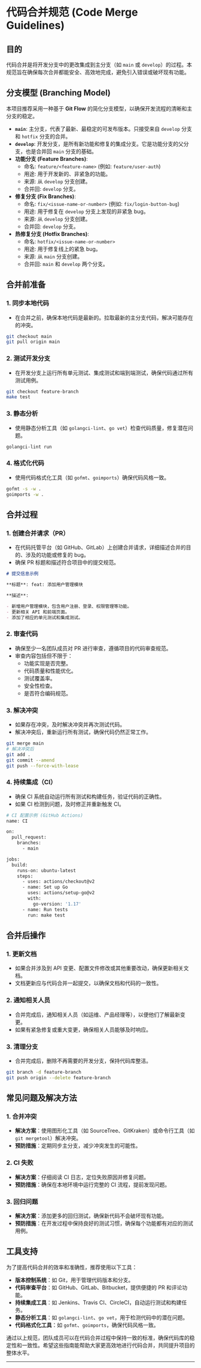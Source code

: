 # 代码合并规范 (Code Merge Guidelines)

## 目的

代码合并是将开发分支中的更改集成到主分支（如 `main` 或 `develop`）的过程。本规范旨在确保每次合并都能安全、高效地完成，避免引入错误或破坏现有功能。

## 分支模型 (Branching Model)

本项目推荐采用一种基于 **Git Flow** 的简化分支模型，以确保开发流程的清晰和主分支的稳定。

-   **`main`**: 主分支，代表了最新、最稳定的可发布版本。只接受来自 `develop` 分支和 `hotfix` 分支的合并。
-   **`develop`**: 开发分支，是所有新功能和修复的集成分支。它是功能分支的父分支，也是合并回 `main` 分支的基础。
-   **功能分支 (Feature Branches)**:
    -   命名: `feature/<feature-name>` (例如: `feature/user-auth`)
    -   用途: 用于开发新的、非紧急的功能。
    -   来源: 从 `develop` 分支创建。
    -   合并回: `develop` 分支。
-   **修复分支 (Fix Branches)**:
    -   命名: `fix/<issue-name-or-number>` (例如: `fix/login-button-bug`)
    -   用途: 用于修复在 `develop` 分支上发现的非紧急 bug。
    -   来源: 从 `develop` 分支创建。
    -   合并回: `develop` 分支。
-   **热修复分支 (Hotfix Branches)**:
    -   命名: `hotfix/<issue-name-or-number>`
    -   用途: 用于修复线上的紧急 bug。
    -   来源: 从 `main` 分支创建。
    -   合并回: `main` 和 `develop` 两个分支。

## 合并前准备

### 1. **同步本地代码**

- 在合并之前，确保本地代码是最新的。拉取最新的主分支代码，解决可能存在的冲突。

```bash
git checkout main
git pull origin main
```

### 2. **测试开发分支**

- 在开发分支上运行所有单元测试、集成测试和端到端测试，确保代码通过所有测试用例。

```bash
git checkout feature-branch
make test
```

### 3. **静态分析**

- 使用静态分析工具（如 `golangci-lint`、`go vet`）检查代码质量，修复潜在问题。

```bash
golangci-lint run
```

### 4. **格式化代码**

- 使用代码格式化工具（如 `gofmt`、`goimports`）确保代码风格一致。

```bash
gofmt -s -w .
goimports -w .
```

## 合并过程

### 1. **创建合并请求（PR）**

- 在代码托管平台（如 GitHub、GitLab）上创建合并请求，详细描述合并的目的、涉及的功能或修复的 bug。
- 确保 PR 标题和描述符合项目中的提交规范。

```markdown
# 提交信息示例

**标题**: feat: 添加用户管理模块

**描述**:

- 新增用户管理模块，包含用户注册、登录、权限管理等功能。
- 更新相关 API 和前端页面。
- 添加了相应的单元测试和集成测试。
```

### 2. **审查代码**

- 确保至少一名团队成员对 PR 进行审查，遵循项目的代码审查规范。
- 审查内容包括但不限于：
    - 功能实现是否完整。
    - 代码质量和性能优化。
    - 测试覆盖率。
    - 安全性检查。
    - 是否符合编码规范。

### 3. **解决冲突**

- 如果存在冲突，及时解决冲突并再次测试代码。
- 解决冲突后，重新运行所有测试，确保代码仍然正常工作。

```bash
git merge main
# 解决冲突后
git add .
git commit --amend
git push --force-with-lease
```

### 4. **持续集成（CI）**

- 确保 CI 系统自动运行所有测试和构建任务，验证代码的正确性。
- 如果 CI 检测到问题，及时修正并重新触发 CI。

```bash
# CI 配置示例 (GitHub Actions)
name: CI

on:
  pull_request:
    branches:
      - main

jobs:
  build:
    runs-on: ubuntu-latest
    steps:
      - uses: actions/checkout@v2
      - name: Set up Go
        uses: actions/setup-go@v2
        with:
          go-version: '1.17'
      - name: Run tests
        run: make test
```

## 合并后操作

### 1. **更新文档**

- 如果合并涉及到 API 变更、配置文件修改或其他重要改动，确保更新相关文档。
- 文档更新应与代码合并一起提交，以确保文档和代码的一致性。

### 2. **通知相关人员**

- 合并完成后，通知相关人员（如运维、产品经理等），以便他们了解最新变更。
- 如果有紧急修复或重大变更，确保相关人员能够及时响应。

### 3. **清理分支**

- 合并完成后，删除不再需要的开发分支，保持代码库整洁。

```bash
git branch -d feature-branch
git push origin --delete feature-branch
```

## 常见问题及解决方法

### 1. **合并冲突**

- **解决方案**：使用图形化工具（如 SourceTree、GitKraken）或命令行工具（如 `git mergetool`）解决冲突。
- **预防措施**：定期同步主分支，减少冲突发生的可能性。

### 2. **CI 失败**

- **解决方案**：仔细阅读 CI 日志，定位失败原因并修复问题。
- **预防措施**：确保在本地环境中运行完整的 CI 流程，提前发现问题。

### 3. **回归问题**

- **解决方案**：添加更多的回归测试，确保新代码不会破坏现有功能。
- **预防措施**：在开发过程中保持良好的测试习惯，确保每个功能都有对应的测试用例。

## 工具支持

为了提高代码合并的效率和准确性，推荐使用以下工具：

- **版本控制系统**：如 Git，用于管理代码版本和分支。
- **代码审查平台**：如 GitHub、GitLab、Bitbucket，提供便捷的 PR 和评论功能。
- **持续集成工具**：如 Jenkins、Travis CI、CircleCI，自动运行测试和构建任务。
- **静态分析工具**：如 `golangci-lint`、`go vet`，用于检测代码中的潜在问题。
- **代码格式化工具**：如 `gofmt`、`goimports`，确保代码风格一致。

通过以上规范，团队成员可以在代码合并过程中保持一致的标准，确保代码库的稳定性和一致性。希望这些指南能帮助大家更高效地进行代码合并，共同提升项目的整体水平。

---
